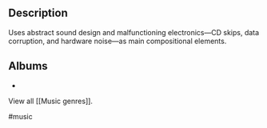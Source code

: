 ## Description
Uses abstract sound design and malfunctioning electronics—CD skips, data corruption, and hardware noise—as main compositional elements. 
## Albums
- 

View all [[Music genres]].

#music 